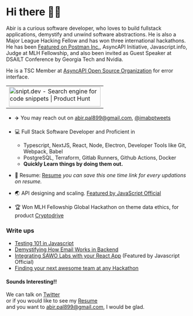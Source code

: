 # Hi there 🙋‍♂️

Abir is a curious software developer, who loves to build fullstack applications, demystify and unwind software abstractions. He is also a Major League Hacking Fellow and has won three international hackathons. He has been [Featured on Postman Inc.](https://www.youtube.com/watch?v=-P_IGKuYmeY), AsyncAPI Initiative, Javascript.info, Judge at MLH Fellowship, and also been invited as Guest Speaker at DSAILT Conference by Georgia Tech and Nvidia.
<br/>

He is a TSC Member at [AsyncAPI Open Source Organization](https://github.com/asyncapi) for error interface.
<br/>

<table>
   <tr> 
      <td>
        <a href="https://www.producthunt.com/posts/snipt-dev?utm_source=badge-top-post-badge&utm_medium=badge&utm_souce=badge-snipt&#0045;dev" target="_blank"><img src="https://api.producthunt.com/widgets/embed-image/v1/top-post-badge.svg?post_id=338490&theme=light&period=daily" alt="snipt&#0046;dev - Search&#0032;engine&#0032;for&#0032;code&#0032;snippets | Product Hunt" style="width: 250px; height: 54px;" width="250" height="54" /></a>
      </td>
  </tr>
</table>

- ✈️ You may reach out on [abir.pal899@gmail.com](mailto:abir.pal899@gmail.com),
  [@imabptweets](https://twitter.com/imabptweets) <br/>

- 💻 Full Stack Software Developer 
  and Proficient in
    - Typescript, NextJS, React, Node, Electron, Developer Tools like Git, Webpack, Babel
    - PostgreSQL, Terraform, Gitlab Runners, Github Actions, Docker
    - **Quickly Learn things by doing them out.**

- 💼 Resume: [Resume](https://imabp.github.io/resume) _you can save this one time link for every updations on resume._ <br/>
- 🌏 API designing and scaling. [Featured by JavaScript Official ](https://twitter.com/JavaScriptKicks/status/1412096578719043584)
- 🏆 Won MLH Fellowship Global Hackathon on theme data ethics, for product [Cryptodrive](https://devpost.com/software/cryptodrive) 
</details>

### Write ups
- [Testing 101 in Javascript](https://javascript.plainenglish.io/testing-101-in-javascript-720c752ecfd5)
- [Demystifying How Email Works in Backend](https://javascript.plainenglish.io/understanding-how-emails-actually-work-behind-the-scenes-a-beginner-friendly-guide-9d129942f617)
- [Integrating SAWO Labs with your React App](https://javascript.plainenglish.io/integrating-sawo-labs-authentication-create-react-app-4601360fd5d0) (Featured by Javascript Official)
- [Finding your next awesome team at any Hackathon](https://javascript.plainenglish.io/5-steps-to-find-your-awesome-team-at-any-hackathon-3fdbea41f3ea)


#### Sounds Interesting!!

We can talk  on [Twitter](https://twitter.com/imabptweets)<br/> or if you would like to see my
[Resume](https://imabp.github.io/resume)<br/> and you want to [abir.pal899@gmail.com](mailto:abir.pal899@gmail.com), I would be glad.
<br/>
